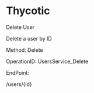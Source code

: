 #     Thycotic


Delete User

Delete a user by ID

Method: Delete

OperationID: UsersService_Delete

EndPoint:

/users/{id}
